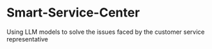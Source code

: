 # Smart-Service-Center
Using LLM models to solve the issues faced by the customer service representative
